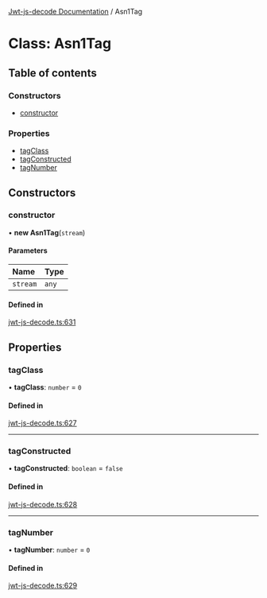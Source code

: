 [Jwt-js-decode Documentation](../README.md) / Asn1Tag

# Class: Asn1Tag

## Table of contents

### Constructors

- [constructor](Asn1Tag.md#constructor)

### Properties

- [tagClass](Asn1Tag.md#tagclass)
- [tagConstructed](Asn1Tag.md#tagconstructed)
- [tagNumber](Asn1Tag.md#tagnumber)

## Constructors

### constructor

• **new Asn1Tag**(`stream`)

#### Parameters

| Name | Type |
| :------ | :------ |
| `stream` | `any` |

#### Defined in

[jwt-js-decode.ts:631](https://github.com/tomitribe/jwt-js-decode/blob/8208960/src/jwt-js-decode.ts#L631)

## Properties

### tagClass

• **tagClass**: `number` = `0`

#### Defined in

[jwt-js-decode.ts:627](https://github.com/tomitribe/jwt-js-decode/blob/8208960/src/jwt-js-decode.ts#L627)

___

### tagConstructed

• **tagConstructed**: `boolean` = `false`

#### Defined in

[jwt-js-decode.ts:628](https://github.com/tomitribe/jwt-js-decode/blob/8208960/src/jwt-js-decode.ts#L628)

___

### tagNumber

• **tagNumber**: `number` = `0`

#### Defined in

[jwt-js-decode.ts:629](https://github.com/tomitribe/jwt-js-decode/blob/8208960/src/jwt-js-decode.ts#L629)
